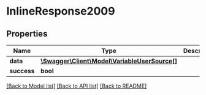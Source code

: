 # InlineResponse2009

## Properties
Name | Type | Description | Notes
------------ | ------------- | ------------- | -------------
**data** | [**\Swagger\Client\Model\VariableUserSource[]**](VariableUserSource.md) |  | [optional] 
**success** | **bool** |  | [optional] 

[[Back to Model list]](../README.md#documentation-for-models) [[Back to API list]](../README.md#documentation-for-api-endpoints) [[Back to README]](../README.md)


